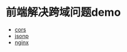 # 前端解决跨域问题demo  

- [cors](https://github.com/fog3211/blog_demo/tree/branch1/cross-domain-test/cors)  
- [jsonp](https://github.com/fog3211/blog_demo/tree/branch1/cross-domain-test/jsonp)  
- [nginx](https://github.com/fog3211/blog_demo/tree/branch1/cross-domain-test/nginx)  
